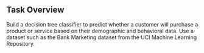 ## Task Overview

Build a decision tree classifier to predict whether a customer will purchase a product or service based on their demographic and behavioral data. Use a dataset such as the Bank Marketing dataset from the UCI Machine Learning Repository.
